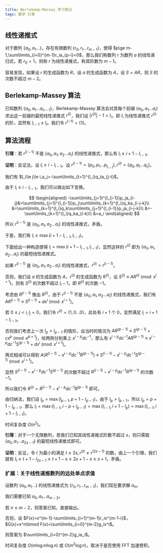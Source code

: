 ```yaml
---
title: Berlekamp-Massey 学习笔记
tags: 数学 打表
---
```


## 线性递推式

对于数列 $\{a_0,a_1 \dots\}$，存在有限数列 $\{r_0,r_1\dots r_{m-1}\}$，使得 $p\ge m-1,\sum\limits_{i=0}^{m-1}r_ia_{p-i}=0$，那么我们称数列 $r$ 为数列 $a$ 的线性递归式，若 $r_0=1$，则称 $r$ 为线性递推式，称其阶数为 $m-1$。

容易发现，如果设 $r$ 的生成函数为 $R$，设 $a$ 的生成函数为 $A$，设 $S=AR$，则 $S$ 的次数不超过 $m-2$。

## Berlekamp-Massey 算法

已知数列 $\{a_0,a_1\dots a_{n-1}\}$，Berlekamp-Massey 算法会对其每个前缀 $\{a_0,a_1\dots a_i\}$ 求出这一前缀的最短线性递推式 $r^{(i)}$，我们设 $|r^{(i)}|-1=l_i$，即 $l_i$ 为线性递推式 $r^{(i)}$ 的阶，显然有 $l_{i-1}\le l_i$。我们令 $r^{(-1)}=\{1\}$。

## 算法流程

**引理**：若 $r^{(i-1)}$ 不是 $\{a_0,a_1,a_2\dots a_i\}$ 的线性递推式，那么有 $l_i\ge i+1-l_{i-1}$。

**证明**：反证法，设 $l_i\le i-l_{i-1}$，设 $r^{(i-1)}=\{p_0,p_1\dots p_{l_{i-1}}\},r^{(i)}=\{q_0,q_1\dots q_{l_i}\}$。

我们有 $l_i\le j\le i,a_j=-\sum\limits_{t=1}^{l_i}q_ta_{j-t}$。

由于 $l_i\le i-l_{i-1}$，我们可以做出如下变换。

$$
\begin{aligned}
-\sum\limits_{j=1}^{l_{i-1}}p_ja_{i-j}&=\sum\limits_{j=1}^{l_{i-1}}p_j\sum\limits_{k=1}^{l_i}q_ka_{i-j-k}\\
&=\sum\limits_{k=1}^{l_i}q_k\sum\limits_{j=1}^{l_{i-1}}p_ja_{i-j-k}\\
&=-\sum\limits_{k=1}^{l_i}q_ka_{i-k}\\
&=a_i
\end{aligned}
$$

所以 $r^{(i-1)}$ 是 $\{a_0,a_1,a_2\dots a_i\}$ 的线性递推式，矛盾。

于是，我们有 $l_i\ge \max(i+1-l_{i-1},l_{i-1})$。

下面给出一种构造使得 $l_i=\max(i+1-l_{i-1},l_{i-1})$，显然这样的 $r^{(i)}$ 即为 $\{a_0,a_1,a_2\dots a_i\}$ 的最短线性递推式。

如果 $r^{(i-1)}$ 是 $\{a_0,a_1,a_2\dots a_i\}$ 的线性递推式，$r^{(i)}=r^{(i-1)}$。

否则，我们设 $a$ 的生成函数为 $A$，$r^{(i)}$ 的生成函数为 $R^{(i)}$，设 $S^{(i)}\equiv AR^{(i)}\pmod{x^{i+1}}$，则有 $S^{(i)}$ 的次数不超过 $l_i-1$，即 $R^{(i)}$ 的次数 $-1$。

考虑由 $R^{(i-1)}$ 推出 $R^{(i)}$，由于 $r^{(i-1)}$ 不是 $\{a_0,a_1,a_2\dots a_i\}$ 的线性递推式，我们有 $AR^{(i-1)}\equiv S^{(i-1)}+dx^i\pmod{x^{i+1}}$。

若 $0\le j< i,l_j=0$，我们令 $r^{(i)}=\{1,0\dots 0\}$，此处有 $i+1$ 个 $0$，显然满足 $l_i=i+1-l_{i-1}$。

否则我们考虑上一次 $l_p>l_{p-1}$ 的情形，设当时的情况为 $AR^{(p-1)}\equiv S^{(p-1)}+cx^p\pmod{x^{p+1}}$，给两侧分别乘上 $x^{i-p}dc^{-1}$，那么有 $x^{i-p}dc^{-1}AR^{(p-1)}\equiv x^{i-p}dc^{-1}S^{(p-1)}+dx^i\pmod {x^{i+1}}$。

两式相减可以得到 $A(R^{(i-1)}-x^{i-p}dc^{-1}R^{(p-1)})\equiv S^{(i-1)}-x^{i-p}dc^{-1}S^{(p-1)}\pmod {x^{i+1}}$。

显然 $S^{(i-1)}-x^{i-p}dc^{-1}S^{(p-1)}$ 的次数不超过 $R^{(i-1)}-x^{i-p}dc^{-1}R^{(p-1)}$ 的次数 $-1$。

所以我们令 $R^{(i)}=R^{(i-1)}-x^{i-p}dc^{-1}R^{(p-1)}$ 即可。

由归纳法，我们设 $l_p=\max(l_{p-1},p+1-l_{p-1})$，由于 $l_p>l_{p-1}$，所以 $l_p=p+1-l_{p-1}$，那么 $l_i=\max(l_{i-1},i-p+l_{p-1})=\max(l_{i-1},i+1-l_p)=\max(l_{i-1},i+1-l_{i-1})$。

时间复杂度 $O(n^2)$。

**引理**：对于一个无限数列，若我们已知其线性递推式阶数不超过 $s$，则只需取 $\{a_0,a_1\dots a_{2s-1}\}$ 的最短线性递推式即可。

**证明**：反证，令 $t$ 为最小的满足 $t\ge 2s,r^{(t)}\ne r^{(2s-1)}$ 的数，由上一个引理，我们就有 $l_t\ge t+1-l_{2s-1}\ge t+1-s\ge 2s+1-s\ge s+1$，矛盾。

### 扩展：关于线性递推数列的远处单点求值

设数列 $\{a_0,a_1\dots \}$ 的线性递推式为 $\{r_0,r_1\dots r_{m-1}\}$，我们现在要求解 $a_n$。

我们需要已知 $a_0,a_1\dots a_{m-2}$。

若 $n\le m-2$，则答案已知，直接输出。

否则，设 $F(x)=x^{m-1}-\sum\limits_{i=1}^{m-1}r_ix^{m-1-i}$，$G(x)=x^n\bmod F(x)=\sum\limits_{i=0}^{m-2}g_ix^i$。

则答案为 $\sum\limits_{i=0}^{m-2}g_ia_i$。

时间复杂度 $O(m\log m\log n)$ 或 $O(m^2\log n)$，取决于是否使用 FFT 加速卷积。
